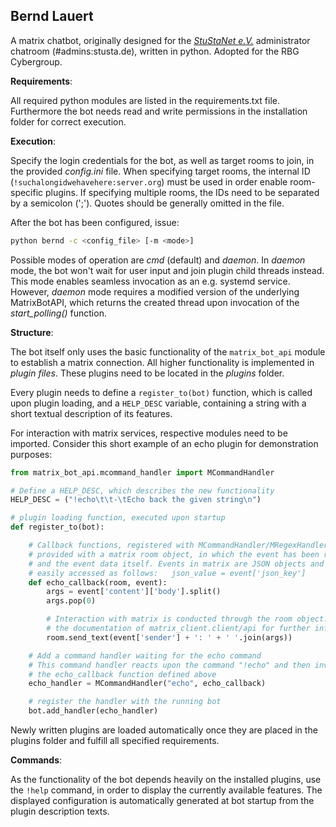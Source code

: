 **Bernd Lauert**
----------------
A matrix chatbot, originally designed for the [*StuStaNet
e.V.*](http://vereinsanzeiger.stustanet.de/) administrator chatroom
(#admins:stusta.de), written in python.
Adopted for the RBG Cybergroup.

**Requirements**:

All required python modules are listed in the requirements.txt
file. Furthermore the bot needs read and write permissions in the installation
folder for correct execution.

**Execution**:

Specify the login credentials for the bot, as well as target rooms to join, in
the provided *config.ini* file. When specifying target rooms, the internal
ID (`!suchalongidwehavehere:server.org`) must be used in order enable
room-specific plugins. If specifying multiple rooms, the IDs need to be
separated by a semicolon (';'). Quotes should be generally omitted in the file.

After the bot has been configured, issue:

```sh
python bernd -c <config_file> [-m <mode>]
```

Possible modes of operation are *cmd* (default) and *daemon*. In *daemon* mode,
the bot won't wait for user input and join plugin child threads instead. This
mode enables seamless invocation as an e.g. systemd service. However, *daemon*
mode requires a modified version of the underlying MatrixBotAPI, which returns
the created thread upon invocation of the *start_polling()* function.

**Structure**:

The bot itself only uses the basic functionality of the `matrix_bot_api` module
to establish a matrix connection. All higher functionality is implemented in
*plugin files*. These plugins need to be located in the *plugins* folder.

Every plugin needs to define a `register_to(bot)` function, which is called upon
plugin loading, and a `HELP_DESC` variable, containing a string with a short
textual description of its features.

For interaction with matrix services, respective modules need to be imported.
Consider this short example of an echo plugin for demonstration purposes:

```python
from matrix_bot_api.mcommand_handler import MCommandHandler

# Define a HELP_DESC, which describes the new functionality
HELP_DESC = ("!echo\t\t-\tEcho back the given string\n")

# plugin loading function, executed upon startup
def register_to(bot):

    # Callback functions, registered with MCommandHandler/MRegexHandler are
    # provided with a matrix room object, in which the event has been received,
    # and the event data itself. Events in matrix are JSON objects and can be
    # easily accessed as follows:   json_value = event['json_key']
    def echo_callback(room, event):
        args = event['content']['body'].split()
        args.pop(0)

        # Interaction with matrix is conducted through the room object. Consider
        # the documentation of matrix_client.client/api for further information
        room.send_text(event['sender'] + ': ' + ' '.join(args))

    # Add a command handler waiting for the echo command
    # This command handler reacts upon the command "!echo" and then invokes
    # the echo_callback function defined above
    echo_handler = MCommandHandler("echo", echo_callback)

    # register the handler with the running bot
    bot.add_handler(echo_handler)
```

Newly written plugins are loaded automatically once they are placed in the
plugins folder and fulfill all specified requirements.

**Commands**:

As the functionality of the bot depends heavily on the installed plugins, use
the `!help` command, in order to display the currently available features. The
displayed configuration is automatically generated at bot startup from the
plugin description texts.
